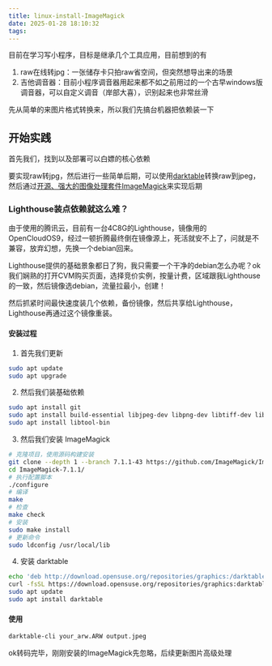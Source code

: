 ```yaml
---
title: linux-install-ImageMagick
date: 2025-01-28 18:10:32
tags:
---
```


目前在学习写小程序，目标是继承几个工具应用，目前想到的有

1. raw在线转jpg：一张储存卡只拍raw省空间，但突然想导出来的场景
2. 吉他调音器：目前小程序调音器用起来都不如之前用过的一个古早windows版调音器，可以自定义调音（岸部大喜），识别起来也非常丝滑

先从简单的来图片格式转换来，所以我们先搞台机器把依赖装一下

## 开始实践

首先我们，找到以及部署可以白嫖的核心依赖

要实现raw转jpg，然后进行一些简单后期，可以使用[darktable](https://www.darktable.org/)转换raw到jpeg，然后通过[开源、强大的图像处理套件ImageMagick](https://imagemagick.org/)来实现后期

### Lighthouse装点依赖就这么难？

由于使用的腾讯云，目前有一台4C8G的Lighthouse，镜像用的OpenCloudOS9，经过一顿折腾最终倒在镜像源上，死活就安不上了，问就是不兼容，放弃幻想，先换一个debian回来。

Lighthouse提供的基础景象都日了狗，我只需要一个干净的debian怎么办呢？ok我们娴熟的打开CVM购买页面，选择竞价实例，按量计费，区域跟我Lighthouse的一致，然后镜像选debian，流量拉最小，创建！

然后抓紧时间最快速度装几个依赖，备份镜像，然后共享给Lighthouse，Lighthouse再通过这个镜像重装。

#### 安装过程

1. 首先我们更新

```bash
sudo apt update
sudo apt upgrade
```

2. 然后我们装基础依赖

```bash
sudo apt install git
sudo apt install build-essential libjpeg-dev libpng-dev libtiff-dev libwebp-dev
sudo apt install libtool-bin

```

3. 然后我们安装 ImageMagick

```bash
# 克隆项目，使用源码构建安装
git clone --depth 1 --branch 7.1.1-43 https://github.com/ImageMagick/ImageMagick.git ImageMagick-7.1.1
cd ImageMagick-7.1.1/
# 执行配置脚本
./configure
# 编译
make
# 检查
make check
# 安装
sudo make install
# 更新命令
sudo ldconfig /usr/local/lib
```

4. 安装 darktable

```bash
echo 'deb http://download.opensuse.org/repositories/graphics:/darktable/Debian_12/ /' | sudo tee /etc/apt/sources.list.d/graphics:darktable.list
curl -fsSL https://download.opensuse.org/repositories/graphics:darktable/Debian_12/Release.key | gpg --dearmor | sudo tee /etc/apt/trusted.gpg.d/graphics_darktable.gpg > /dev/null
sudo apt update
sudo apt install darktable
```

#### 使用

``` bash
darktable-cli your_arw.ARW output.jpeg
```

ok转码完毕，刚刚安装的ImageMagick先忽略，后续更新图片高级处理
